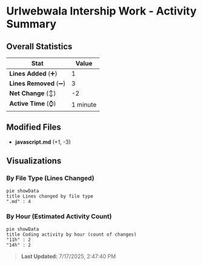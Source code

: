 # Urlwebwala Intership Work - Activity Summary 

## Overall Statistics

| Stat                   | Value                                                             |
| ---------------------- | ----------------------------------------------------------------- |
| **Lines Added** (➕)   | 1                                          |
| **Lines Removed** (➖) | 3                                        |
| **Net Change** (↕)    | -2                |
| **Active Time** (⌚)   | 1 minute |


## Modified Files
- **javascript.md** (+1, -3)

## Visualizations

### By File Type (Lines Changed)

```mermaid
pie showData
title Lines changed by file type
".md" : 4
```

### By Hour (Estimated Activity Count)

```mermaid
pie showData
title Coding activity by hour (count of changes)
"11h" : 2
"14h" : 2
```


> **Last Updated:** 7/17/2025, 2:47:40 PM